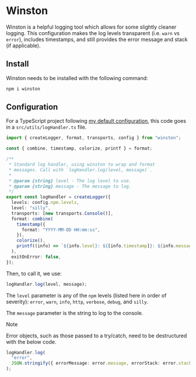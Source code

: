 # Winston

Winston is a helpful logging tool which allows for some slightly cleaner logging. This configuration makes the log levels transparent (i.e. `warn` vs `error`), includes timestamps, and still provides the error message and stack (if applicable).

## Install

Winston needs to be installed with the following command:

```bash
npm i winston
```

## Configuration

For a TypeScript project following [my default configuration](/node-ts-config/index.md), this code goes in a `src/utils/logHandler.ts` file.

```ts
import { createLogger, format, transports, config } from "winston";

const { combine, timestamp, colorize, printf } = format;

/**
 * Standard log handler, using winston to wrap and format
 * messages. Call with `logHandler.log(level, message)`.
 *
 * @param {string} level - The log level to use.
 * @param {string} message - The message to log.
 */
export const logHandler = createLogger({
  levels: config.npm.levels,
  level: "silly",
  transports: [new transports.Console()],
  format: combine(
    timestamp({
      format: "YYYY-MM-DD HH:mm:ss",
    }),
    colorize(),
    printf((info) => `${info.level}: ${[info.timestamp]}: ${info.message}`)
  ),
  exitOnError: false,
});

```

Then, to call it, we use:

```ts
logHandler.log(level, message);
```

The `level` parameter is any of the `npm` levels (listed here in order of severity): `error`, `warn`, `info`, `http`, `verbose`, `debug`, and `silly`.

The `message` parameter is the string to log to the console.

> [!NOTE]
> Error objects, such as those passed to a try/catch, need to be destructured with the below code.

```ts
logHandler.log(
  "error",
  JSON.stringify({ errorMessage: error.message, errorStack: error.stack })
);
```
